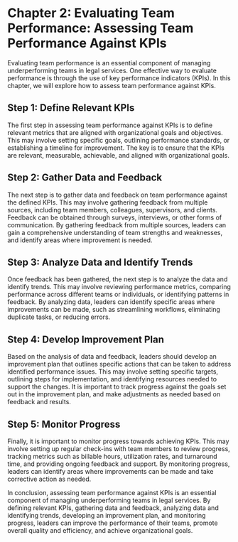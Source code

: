Chapter 2: Evaluating Team Performance: Assessing Team Performance Against KPIs
===============================================================================

Evaluating team performance is an essential component of managing underperforming teams in legal services. One effective way to evaluate performance is through the use of key performance indicators (KPIs). In this chapter, we will explore how to assess team performance against KPIs.

Step 1: Define Relevant KPIs
----------------------------

The first step in assessing team performance against KPIs is to define relevant metrics that are aligned with organizational goals and objectives. This may involve setting specific goals, outlining performance standards, or establishing a timeline for improvement. The key is to ensure that the KPIs are relevant, measurable, achievable, and aligned with organizational goals.

Step 2: Gather Data and Feedback
--------------------------------

The next step is to gather data and feedback on team performance against the defined KPIs. This may involve gathering feedback from multiple sources, including team members, colleagues, supervisors, and clients. Feedback can be obtained through surveys, interviews, or other forms of communication. By gathering feedback from multiple sources, leaders can gain a comprehensive understanding of team strengths and weaknesses, and identify areas where improvement is needed.

Step 3: Analyze Data and Identify Trends
----------------------------------------

Once feedback has been gathered, the next step is to analyze the data and identify trends. This may involve reviewing performance metrics, comparing performance across different teams or individuals, or identifying patterns in feedback. By analyzing data, leaders can identify specific areas where improvements can be made, such as streamlining workflows, eliminating duplicate tasks, or reducing errors.

Step 4: Develop Improvement Plan
--------------------------------

Based on the analysis of data and feedback, leaders should develop an improvement plan that outlines specific actions that can be taken to address identified performance issues. This may involve setting specific targets, outlining steps for implementation, and identifying resources needed to support the changes. It is important to track progress against the goals set out in the improvement plan, and make adjustments as needed based on feedback and results.

Step 5: Monitor Progress
------------------------

Finally, it is important to monitor progress towards achieving KPIs. This may involve setting up regular check-ins with team members to review progress, tracking metrics such as billable hours, utilization rates, and turnaround time, and providing ongoing feedback and support. By monitoring progress, leaders can identify areas where improvements can be made and take corrective action as needed.

In conclusion, assessing team performance against KPIs is an essential component of managing underperforming teams in legal services. By defining relevant KPIs, gathering data and feedback, analyzing data and identifying trends, developing an improvement plan, and monitoring progress, leaders can improve the performance of their teams, promote overall quality and efficiency, and achieve organizational goals.
